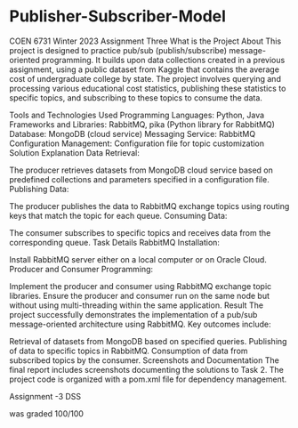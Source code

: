 # Publisher-Subscriber-Model

COEN 6731 Winter 2023 Assignment Three
What is the Project About
This project is designed to practice pub/sub (publish/subscribe) message-oriented programming. It builds upon data collections created in a previous assignment, using a public dataset from Kaggle that contains the average cost of undergraduate college by state. The project involves querying and processing various educational cost statistics, publishing these statistics to specific topics, and subscribing to these topics to consume the data.

Tools and Technologies Used
Programming Languages: Python, Java
Frameworks and Libraries: RabbitMQ, pika (Python library for RabbitMQ)
Database: MongoDB (cloud service)
Messaging Service: RabbitMQ
Configuration Management: Configuration file for topic customization
Solution Explanation
Data Retrieval:

The producer retrieves datasets from MongoDB cloud service based on predefined collections and parameters specified in a configuration file.
Publishing Data:

The producer publishes the data to RabbitMQ exchange topics using routing keys that match the topic for each queue.
Consuming Data:

The consumer subscribes to specific topics and receives data from the corresponding queue.
Task Details
RabbitMQ Installation:

Install RabbitMQ server either on a local computer or on Oracle Cloud.
Producer and Consumer Programming:

Implement the producer and consumer using RabbitMQ exchange topic libraries. Ensure the producer and consumer run on the same node but without using multi-threading within the same application.
Result
The project successfully demonstrates the implementation of a pub/sub message-oriented architecture using RabbitMQ. Key outcomes include:

Retrieval of datasets from MongoDB based on specified queries.
Publishing of data to specific topics in RabbitMQ.
Consumption of data from subscribed topics by the consumer.
Screenshots and Documentation
The final report includes screenshots documenting the solutions to Task 2.
The project code is organized with a pom.xml file for dependency management.





Assignment -3 DSS

was graded 100/100 
